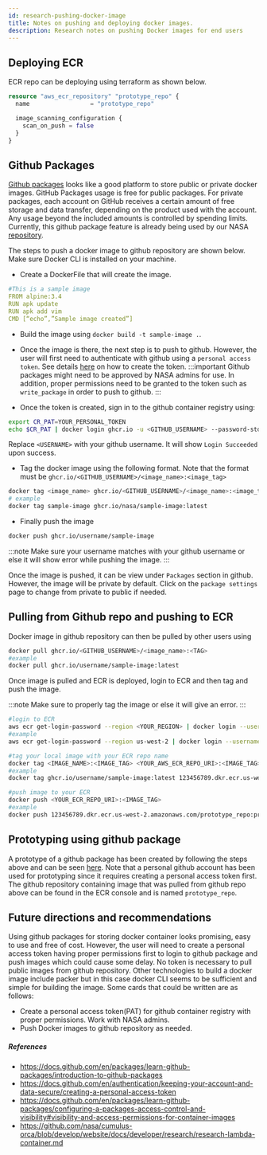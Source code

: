 ```yaml
---
id: research-pushing-docker-image
title: Notes on pushing and deploying docker images.
description: Research notes on pushing Docker images for end users
---
```


## Deploying ECR

ECR repo can be deploying using terraform as shown below.

```terraform
resource "aws_ecr_repository" "prototype_repo" {
  name                 = "prototype_repo"

  image_scanning_configuration {
    scan_on_push = false
  }
}
```

## Github Packages

[Github packages](https://docs.github.com/en/packages/learn-github-packages/introduction-to-github-packages) looks like a good platform to store public or private docker images. GitHub Packages usage is free for public packages. For private packages, each account on GitHub receives a certain amount of free storage and data transfer, depending on the product used with the account. Any usage beyond the included amounts is controlled by spending limits. Currently, this github package feature is already being used by our NASA [repository](https://github.com/orgs/nasa/packages).

The steps to push a docker image to github repository are shown below. Make sure Docker CLI is installed on your machine.

- Create a DockerFile that will create the image. 

```yaml
#This is a sample image
FROM alpine:3.4
RUN apk update
RUN apk add vim 
CMD [“echo”,”Sample image created”]
```
- Build the image using `docker build -t sample-image .`. 
- Once the image is there, the next step is to push to github. However, the user will first need to authenticate with github using a `personal access token`. See details [here](https://docs.github.com/en/authentication/keeping-your-account-and-data-secure/creating-a-personal-access-token) on how to create the token. 
:::important
Github packages might need to be approved by NASA admins for use. In addition, proper permissions need to be granted to the token such as `write_package` in order to push to github.
:::

- Once the token is created, sign in to the github container registry using:
```bash
export CR_PAT=YOUR_PERSONAL_TOKEN
echo $CR_PAT | docker login ghcr.io -u <GITHUB_USERNAME> --password-stdin
```
Replace `<USERNAME>` with your github username. It will show `Login Succeeded` upon success.

- Tag the docker image using the following format. Note that the format must be `ghcr.io/<GITHUB_USERNAME>/<image_name>:<image_tag>`
```bash
docker tag <image_name> ghcr.io/<GITHUB_USERNAME>/<image_name>:<image_tag>
# example 
docker tag sample-image ghcr.io/nasa/sample-image:latest
```
- Finally push the image
```bash
docker push ghcr.io/username/sample-image
```
:::note
Make sure your username matches with your github username or else it will show error while pushing the image.
:::

Once the image is pushed, it  can be view under `Packages` section in github. However, the image will be private by default. Click on the `package settings` page to change from private to public if needed.

## Pulling from Github repo and pushing to ECR

Docker image in github repository can then be pulled by other users using 

```bash
docker pull ghcr.io/<GITHUB_USERNAME>/<image_name>:<TAG>
#example 
docker pull ghcr.io/username/sample-image:latest

```
Once image is pulled and ECR is deployed, login to ECR and then tag and push the image.

:::note
Make sure to properly tag the image or else it will give an error.
:::

```bash
#login to ECR
aws ecr get-login-password --region <YOUR_REGION> | docker login --username AWS --password-stdin <YOUR_AWS_ACCOUNT_ID>.dkr.ecr.<YOUR_REGION>.amazonaws.com
#example
aws ecr get-login-password --region us-west-2 | docker login --username AWS --password-stdin 123456789.dkr.ecr.us-west-2.amazonaws.com
```

```bash
#tag your local image with your ECR repo name
docker tag <IMAGE_NAME>:<IMAGE_TAG> <YOUR_AWS_ECR_REPO_URI>:<IMAGE_TAG>
#example
docker tag ghcr.io/username/sample-image:latest 123456789.dkr.ecr.us-west-2.amazonaws.com/prototype_repo:prototype
```


```bash
#push image to your ECR
docker push <YOUR_ECR_REPO_URI>:<IMAGE_TAG>
#example 
docker push 123456789.dkr.ecr.us-west-2.amazonaws.com/prototype_repo:prototype
```

## Prototyping using github package

A prototype of a github package has been created by following the steps above and can be seen [here](https://github.com/users/rizbihassan/packages/container/package/sample-image). Note that a personal github account has been used for prototyping since it requires creating a personal access token first. The github repository containing image that was pulled from github repo above can be found in the ECR console and is named `prototype_repo`.

## Future directions and recommendations
Using github packages for storing docker container looks promising, easy to use and free of cost. However, the user will need to create a personal access token having proper permissions first to login to github package and push images which could cause some delay. No token is necessary to pull public images from github repository. Other technologies to build a docker image include packer but in this case docker CLI seems to be sufficient and simple for building the image.
Some cards that  could be written are as follows:
- Create a personal access token(PAT) for github container registry with proper permissions. Work with NASA admins.
- Push Docker images to github repository as needed.

##### References
- https://docs.github.com/en/packages/learn-github-packages/introduction-to-github-packages
- https://docs.github.com/en/authentication/keeping-your-account-and-data-secure/creating-a-personal-access-token
- https://docs.github.com/en/packages/learn-github-packages/configuring-a-packages-access-control-and-visibility#visibility-and-access-permissions-for-container-images
- https://github.com/nasa/cumulus-orca/blob/develop/website/docs/developer/research/research-lambda-container.md